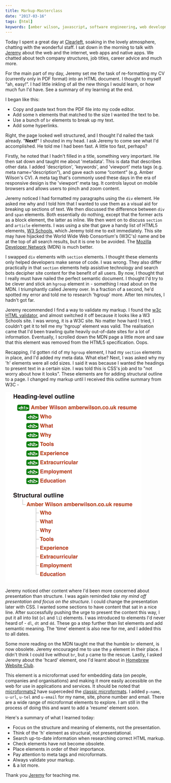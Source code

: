 ```yaml
---
title: Markup-Masterclass
date: "2017-03-16"
tags: [html]
keywords: [amber wilson, javascript, software engineering, web development, coding, markup]
---
```


Today I spent a great day at [Clearleft](https://clearleft.com), soaking in the lovely atmosphere, chatting with the wonderful staff. I sat down in the morning to talk with [Jeremy](https://adactio.com) about the web and the internet, web apps and native apps. We chatted about tech company structures, job titles, career advice and much more.

For the main part of my day, Jeremy set me the task of re-formatting my CV (currently only in PDF format) into an HTML document. I thought to myself “ah, easy!”. I had little inkling of all the new things I would learn, or how much fun I'd have. See a summary of my learning at the end.

I began like this:

*   Copy and paste text from the PDF file into my code editor.
*   Add some `h` elements that matched to the size I wanted the text to be.
*   Use a bunch of `br` elements to break up my text.
*   Add some hyperlinks.

Right, the page looked well structured, and I thought I'd nailed the task already. "**Next!**" I shouted in my head. I ask Jeremy to come see what I'd accomplished. He told me I had been fast. A little too fast, perhaps?

Firstly, he noted that I hadn't filled in a title, something very important. He then sat down and taught me about 'metadata'. This is data that describes other data. I added 'description', 'keywords', and 'viewport' meta tags (e.g. meta name=“description”), and gave each some “content” (e.g. Amber Wilson's CV). A meta tag that's commonly used these days in the era of responsive design is the 'viewport' meta tag. It controls layout on mobile browsers and allows users to pinch and zoom content.

Jeremy noticed I had formatted my paragraphs using the `div` element. He asked me why and I told him that I wanted to use them as a visual aid for breaking up sections of text. We then discussed the difference between `div` and `span` elements. Both essentially do nothing, except that the former acts as a block element, the latter as inline. We then went on to discuss `section` and `article` elements. I was using a site that gave a handy list of HTML5 elements, [W3 Schools](https://www.w3schools.com/), which Jeremy told me to exit immediately. This site may have hijacked the World Wide Web Consortium's (W3C's) name and be at the top of all search results, but it is one to be avoided. The [Mozilla Developer Network](https://developer.mozilla.org/en-US/) (MDN) is much better.

I swapped `div` elements with `section` elements. I thought these elements only helped developers make sense of code. I was wrong. They also differ practically in that `section` elements help assistive technology and search bots decipher site content for the benefit of all users. By now, I thought that I really must have nailed the perfect semantic document. I thought I'd try to be clever and stick an `hgroup` element in - something I read about on the MDN. I triumphantly called Jeremy over. In a fraction of a second, he'd spotted my error and told me to research 'hgroup' more. After ten minutes, I hadn't got far.

Jeremy recommended I find a way to validate my markup. I found the [w3c HTML validator](https://validator.w3.org/), and almost switched it off because it looks like a W3 Schools site. I was wrong, it is a W3C site. No matter how hard I tried, I couldn't get it to tell me my 'hgroup' element was valid. The realisation came that I'd been trawling quite heavily out-of-date sites for a lot of information. Eventually, I scrolled down the MDN page a little more and saw that this element was removed from the HTML5 specification. Oops.

Recapping, I'd gotten rid of my `hgroup` element, I had my `section` elements in place, and I'd added my meta data. What else? Next, I was asked why my 'h' elements were all odd sizes. I said it was because I wanted the headings to present text in a certain size. I was told this is CSS's job and to "not worry about how it looks". These elements are for adding structural outline to a page. I changed my markup until I received this outline summary from W3C -

<img src="img/outlines.png" alt="W3C header summary">

Jeremy noticed other content where I'd been more concerned about presentation than structure. I was again reminded _take my mind off presentation and focus on the structure_. I could change the presentation later with CSS. I wanted some sections to have content that sat in a nice line. After successfully pushing the urge to present the content this way, I put it all into list (`ol` and `li`) elements. I was introduced to elements I'd never heard of - `dl`, `dt` and `dd`. These go a step further than list elements and add semantic meaning. The 'time' element is also new for me, and I added this to all dates.

Some more reading on the MDN taught me that the humble `br` element, is now obsolete. Jeremy encouraged me to use the `p` element in their place. I didn't think I could live without `br`, but `p` came to the rescue. Lastly, I asked Jeremy about the 'hcard' element, one I'd learnt about in [Homebrew Website Club](https://indieweb.org/Homebrew_Website_Club).

This element is a microformat used for embedding data (on people, companies and organisations) and making it more easily accessible on the web for use in applications and services. It should be noted that [microformats2](http://microformats.org/wiki/microformats-2) have superceded the [classic microformats](http://microformats.org/wiki/hcard). I added `p-name`, `u-url`, `u-tel` and `u-email` for my name, site, phone number and email. There are a wide range of microformat elements to explore. I am still in the process of doing this and want to add a 'resume' element soon.

Here's a summary of what I learned today:

*   Focus on the structure and meaning of elements, not the presentation.
*   Think of the 'h' element as structural, not presentational.
*   Search up-to-date information when researching correct HTML markup.
*   Check elements have not become obsolete.
*   Place elements in order of their importance.
*   Pay attention to meta tags and microformats.
*   Always validate your markup.
*   & a lot more.

Thank you [Jeremy](https://adactio.com) for teaching me.
